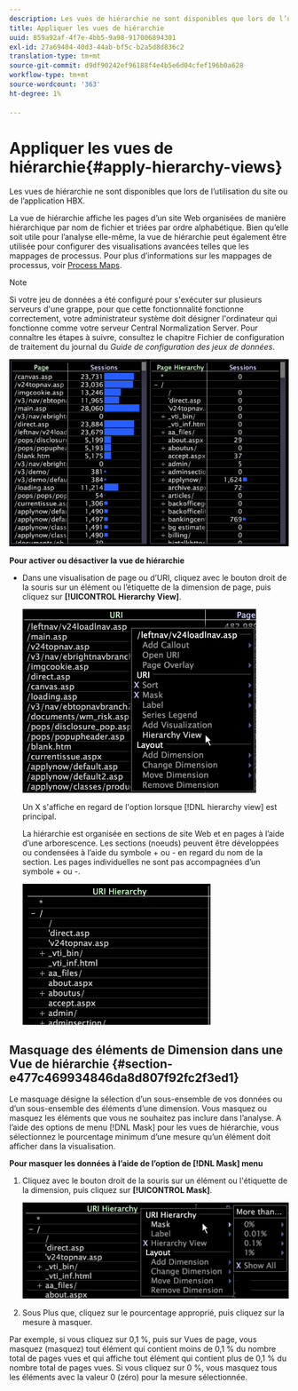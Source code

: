 ```yaml
---
description: Les vues de hiérarchie ne sont disponibles que lors de l’utilisation du site ou de l’application HBX.
title: Appliquer les vues de hiérarchie
uuid: 859a92af-4f7e-4bb5-9a98-917006894301
exl-id: 27a69404-40d3-44ab-bf5c-b2a5d8d836c2
translation-type: tm+mt
source-git-commit: d9df90242ef96188f4e4b5e6d04cfef196b0a628
workflow-type: tm+mt
source-wordcount: '363'
ht-degree: 1%

---
```


# Appliquer les vues de hiérarchie{#apply-hierarchy-views}

Les vues de hiérarchie ne sont disponibles que lors de l’utilisation du site ou de l’application HBX.

La vue de hiérarchie affiche les pages d’un site Web organisées de manière hiérarchique par nom de fichier et triées par ordre alphabétique. Bien qu’elle soit utile pour l’analyse elle-même, la vue de hiérarchie peut également être utilisée pour configurer des visualisations avancées telles que les mappages de processus. Pour plus d’informations sur les mappages de processus, voir [Process Maps](../../../../home/c-get-started/c-analysis-vis/c-proc-maps/c-proc-maps.md#concept-880aee224404429785b733a4e80d275e).

>[!NOTE]
>
>Si votre jeu de données a été configuré pour s&#39;exécuter sur plusieurs serveurs d&#39;une grappe, pour que cette fonctionnalité fonctionne correctement, votre administrateur système doit désigner l&#39;ordinateur qui fonctionne comme votre serveur Central Normalization Server. Pour connaître les étapes à suivre, consultez le chapitre Fichier de configuration de traitement du journal du *Guide de configuration des jeux de données*.

![](assets/vis_Table_CompareHierarchy.png)

**Pour activer ou désactiver la vue de hiérarchie**

* Dans une visualisation de page ou d’URI, cliquez avec le bouton droit de la souris sur un élément ou l’étiquette de la dimension de page, puis cliquez sur **[!UICONTROL Hierarchy View]**.

   ![](assets/mnu_Table_HierarchyView.png)

   Un X s&#39;affiche en regard de l&#39;option lorsque [!DNL hierarchy view] est principal.

   La hiérarchie est organisée en sections de site Web et en pages à l’aide d’une arborescence. Les sections (noeuds) peuvent être développées ou condensées à l’aide du symbole + ou - en regard du nom de la section. Les pages individuelles ne sont pas accompagnées d’un symbole + ou -.

   ![](assets/vis_Table_HierarchyView_Expanded.png)

## Masquage des éléments de Dimension dans une Vue de hiérarchie {#section-e477c469934846da8d807f92fc2f3ed1}

Le masquage désigne la sélection d’un sous-ensemble de vos données ou d’un sous-ensemble des éléments d’une dimension. Vous masquez ou masquez les éléments que vous ne souhaitez pas inclure dans l’analyse. A l’aide des options de menu [!DNL Mask] pour les vues de hiérarchie, vous sélectionnez le pourcentage minimum d’une mesure qu’un élément doit afficher dans la visualisation.

**Pour masquer les données à l’aide de l’option de  [!DNL Mask] menu**

1. Cliquez avec le bouton droit de la souris sur un élément ou l&#39;étiquette de la dimension, puis cliquez sur **[!UICONTROL Mask]**.

   ![](assets/mnu_Table_HierarchyView_Masking.png)

1. Sous Plus que, cliquez sur le pourcentage approprié, puis cliquez sur la mesure à masquer.

Par exemple, si vous cliquez sur 0,1 %, puis sur Vues de page, vous masquez (masquez) tout élément qui contient moins de 0,1 % du nombre total de pages vues et qui affiche tout élément qui contient plus de 0,1 % du nombre total de pages vues. Si vous cliquez sur 0 %, vous masquez tous les éléments avec la valeur 0 (zéro) pour la mesure sélectionnée.
